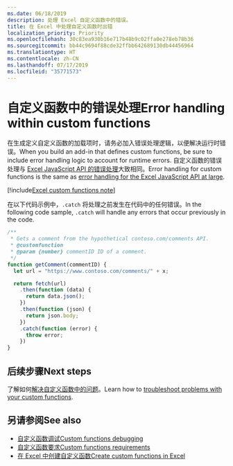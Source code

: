 ```yaml
---
ms.date: 06/18/2019
description: 处理 Excel 自定义函数中的错误。
title: 在 Excel 中处理自定义函数时出错
localization_priority: Priority
ms.openlocfilehash: 30c83ea930b16e717b48b9c02ffa0e278eb78b36
ms.sourcegitcommit: bb44c9694f88cde32ffbb642689130db44456964
ms.translationtype: HT
ms.contentlocale: zh-CN
ms.lasthandoff: 07/17/2019
ms.locfileid: "35771573"
---
```

# <a name="error-handling-within-custom-functions"></a><span data-ttu-id="036b3-103">自定义函数中的错误处理</span><span class="sxs-lookup"><span data-stu-id="036b3-103">Error handling within custom functions</span></span>

<span data-ttu-id="036b3-104">在生成定义自定义函数的加载项时，请务必加入错误处理逻辑，以便解决运行时错误。</span><span class="sxs-lookup"><span data-stu-id="036b3-104">When you build an add-in that defines custom functions, be sure to include error handling logic to account for runtime errors.</span></span> <span data-ttu-id="036b3-105">自定义函数的错误处理与 [Excel JavaScript API 的错误处理](excel-add-ins-error-handling.md)大致相同。</span><span class="sxs-lookup"><span data-stu-id="036b3-105">Error handling for custom functions is the same as [error handling for the Excel JavaScript API at large](excel-add-ins-error-handling.md).</span></span>

[!include[Excel custom functions note](../includes/excel-custom-functions-note.md)]

<span data-ttu-id="036b3-106">在以下代码示例中，`.catch` 将处理之前发生在代码中的任何错误。</span><span class="sxs-lookup"><span data-stu-id="036b3-106">In the following code sample, `.catch` will handle any errors that occur previously in the code.</span></span>

```js
/**
 * Gets a comment from the hypothetical contoso.com/comments API.
 * @customfunction
 * @param {number} commentID ID of a comment.
 */
function getComment(commentID) {
  let url = "https://www.contoso.com/comments/" + x;

  return fetch(url)
    .then(function (data) {
      return data.json();
    })
    .then(function (json) {
      return json.body;
    })
    .catch(function (error) {
      throw error;
    })
}
```

## <a name="next-steps"></a><span data-ttu-id="036b3-107">后续步骤</span><span class="sxs-lookup"><span data-stu-id="036b3-107">Next steps</span></span>
<span data-ttu-id="036b3-108">了解如何[解决自定义函数中的问题](custom-functions-troubleshooting.md)。</span><span class="sxs-lookup"><span data-stu-id="036b3-108">Learn how to [troubleshoot problems with your custom functions](custom-functions-troubleshooting.md).</span></span>

## <a name="see-also"></a><span data-ttu-id="036b3-109">另请参阅</span><span class="sxs-lookup"><span data-stu-id="036b3-109">See also</span></span>

* [<span data-ttu-id="036b3-110">自定义函数调试</span><span class="sxs-lookup"><span data-stu-id="036b3-110">Custom functions debugging</span></span>](custom-functions-debugging.md)
* [<span data-ttu-id="036b3-111">自定义函数要求</span><span class="sxs-lookup"><span data-stu-id="036b3-111">Custom functions requirements</span></span>](custom-functions-requirement-sets.md)
* [<span data-ttu-id="036b3-112">在 Excel 中创建自定义函数</span><span class="sxs-lookup"><span data-stu-id="036b3-112">Create custom functions in Excel</span></span>](custom-functions-overview.md)
